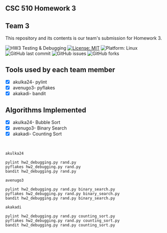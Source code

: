 ## CSC 510 Homework 3

## Team 3

This repository and its contents is our team's submission for Homework 3. 

![HW3 Testing & Debugging](https://github.com/ncsu-csc-510/homework3/actions/workflows/pytest.yml/badge.svg)
[![License: MIT](https://img.shields.io/badge/License-MIT-yellow.svg)](https://opensource.org/licenses/MIT)
<img alt="Platform: Linux" src="https://img.shields.io/badge/Linux-FCC624?style=for-the-badge&logo=linux&logoColor=black"> <!-- Platform-Linux -->
![GitHub last commit](https://img.shields.io/github/last-commit/ncsu-csc-510/homework3)
![GitHub issues](https://img.shields.io/github/issues/ncsu-csc-510/homework3)
![GitHub forks](https://img.shields.io/github/forks/ncsu-csc-510/homework3)

## Tools used by each team member

- [x] akulka24- pylint
- [x] avenugo3- pyflakes
- [x] akakadi- bandit

## Algorithms Implemented

- [x] akulka24- Bubble Sort
- [x] avenugo3- Binary Search
- [x] akakadi- Counting Sort

<br>

```
akulka24

pylint hw2_debugging.py rand.py
pyflakes hw2_debugging.py rand.py
bandit hw2_debugging.py rand.py
```

```
avenugo3

pylint hw2_debugging.py rand.py binary_search.py
pyflakes hw2_debugging.py rand.py binary_search.py
bandit hw2_debugging.py rand.py binary_search.py
```

```
akakadi

pylint hw2_debugging.py rand.py counting_sort.py
pyflakes hw2_debugging.py rand.py counting_sort.py
bandit hw2_debugging.py rand.py counting_sort.py
```